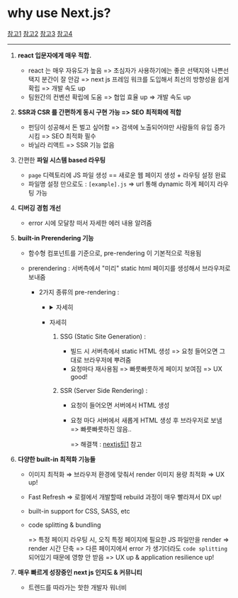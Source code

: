 # why use Next.js?

[참고1](https://www.youtube.com/watch?v=rtgbaKBhdkk)   [참고2](https://www.youtube.com/watch?v=6jWWKczzGM0)   [참고3](https://www.youtube.com/watch?v=f1rF9YKm1Ms&t=563s)   [참고4](https://www.youtube.com/watch?v=JW2c-y-MdiA)


<hr>



1. **<span style="color=green">react 입문자에게 매우 적합.</span>**

   - react 는 매우 자유도가 높음 => 초심자가 사용하기에는 좋은 선택지와 나쁜선택지 분간이 잘 안감 => next js 프레임 워크를 도입해서 최선의 방향성을 쉽게 확립 => 개발 속도 up
   - 팀원간의 컨벤션 확립에 도움 => 협업 효율 up => 개발 속도 up

   

2. **<span style="color=green">SSR과 CSR 를 간편하게 동시 구현 가능 => SEO 최적화에 적합</span>**

   - 펀딩이 성공해서 돈 벌고 싶어함 => 검색에 노출되어야만 사람들의 유입 증가시킴 => SEO 최적화 필수
   - 바닐라 리액트 => SSR 기능 없음

   

3. 간편한 **<span style="color=green">파일 시스템 based 라우팅</span>**

   - `page` 디렉토리에 JS 파일 생성 == 새로운 웹 페이지 생성 + 라우팅 설정 완료
   - 파일명 설정 만으로도 : `[example].js` => url 통해 dynamic 하게 페이지 라우팅 가능

   

4. **<span style="color=green">디버깅 경험 개선</span>**

   - error 시에 모달창 떠서 자세한 에러 내용 알려줌

   

5. **<span style="color=green">built-in Prerendering 기능</span>**

   - 함수형 컴포넌트를 기준으로, pre-rendering 이 기본적으로 적용됨

   - prerendering : 서버측에서 "미리" static html 페이지를 생성해서 브라우저로 보내줌

     - 2가지 종류의 pre-rendering :

       - <details><summary>자세히</summary>
             <span>
             1. SSG (Static Site Generation) :
             	- 빌드 시 서버측에서 static HTML 생성 => 요청 들어오면 그대로 브라우저에 뿌려줌
             	- 요청마다 재사용됨 => 빠릇빠릇하게 페이지 보여짐 => UX good!
             </span>
             <span>
             2. SSR (Server Side Rendering) :
             	- 요청이 들어오면 서버에서 HTML 생성
             	- 요청 마다 서버에서 새롭게 HTML 생성 후 브라우저로 보냄 => 빠릇빠릇하진 않음..
             		=> 해결책 : [nextjs팁1](https://www.notion.so/client-side-fetch-VS-server-side-fetch-ee15ecfa3b6341a7a35d107b2d5e898f)  참고
             </span>
         </details>
         
       - 자세히
       
         1. SSG (Static Site Generation) :
       
            - 빌드 시 서버측에서 static HTML 생성 => 요청 들어오면 그대로 브라우저에 뿌려줌
            - 요청마다 재사용됨 => 빠릇빠릇하게 페이지 보여짐 => UX good!
       
         2. SSR (Server Side Rendering) :
       
            - 요청이 들어오면 서버에서 HTML 생성
       
            - 요청 마다 서버에서 새롭게 HTML 생성 후 브라우저로 보냄 => 빠릇빠릇하진 않음..
       
              => 해결책 : [nextjs팁1](https://www.notion.so/client-side-fetch-VS-server-side-fetch-ee15ecfa3b6341a7a35d107b2d5e898f)  참고

   

6. **<span style="color=green">다양한 built-in 최적화 기능들</span>**

   - 이미지 최적화 ⇒ 브라우저 환경에 맞춰서 render 이미지 용량 최적화 ⇒ UX up!

   - Fast Refresh => 로컬에서 개발할때 rebuild 과정이 매우 빨라져서 DX up!

   - built-in support for CSS, SASS, etc

   - code splitting & bundling

     => 특정 페이지 라우팅 시, 오직 특정 페이지에 필요한 JS 파일만을 render => render 시간 단축 => 다른 페이지에서 error 가 생기더라도 `code splitting` 되어있기 때문에 영향 안 받음 => UX up & application resilience up!

   

7. **<span style="color=green">매우 빠르게 성장중인 next js 인지도 & 커뮤니티</span>**

   - 트렌드를 따라가는 핫한 개발자 워너비